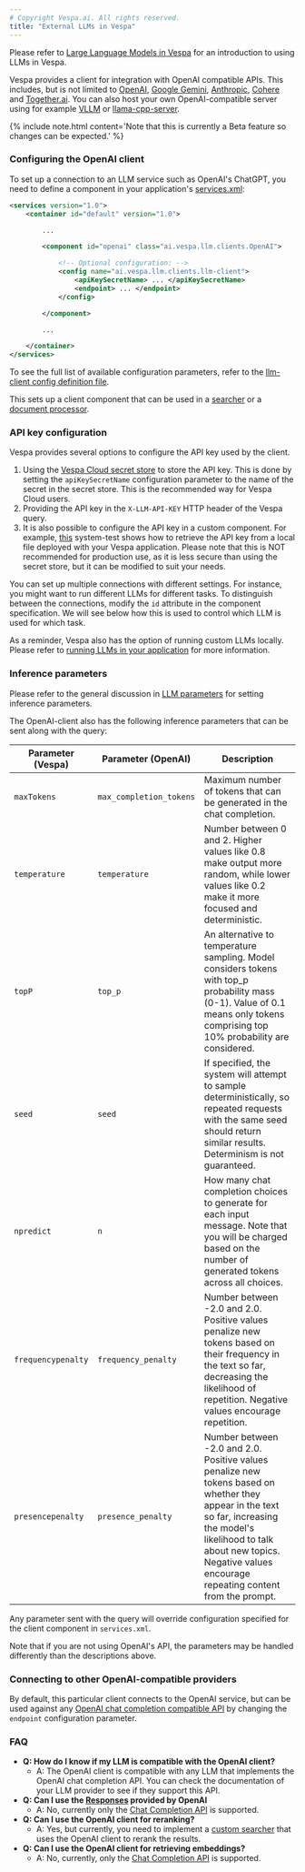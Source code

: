 ```yaml
---
# Copyright Vespa.ai. All rights reserved.
title: "External LLMs in Vespa"
---
```


Please refer to [Large Language Models in Vespa](llms-in-vespa.html) for an
introduction to using LLMs in Vespa.

Vespa provides a client for integration with OpenAI compatible APIs.
This includes, but is not limited to 
[OpenAI](https://platform.openai.com/docs/overview), 
[Google Gemini](https://ai.google.dev/), 
[Anthropic](https://www.anthropic.com/api), 
[Cohere](https://docs.cohere.com/docs/compatibility-api) 
and [Together.ai](https://docs.together.ai/docs/openai-api-compatibility).
You can also host your own OpenAI-compatible server using for example 
[VLLM](https://docs.vllm.ai/en/latest/getting_started/quickstart.html#quickstart-online) or 
[llama-cpp-server](https://llama-cpp-python.readthedocs.io/en/latest/server/).

{% include note.html content='Note that this is currently a Beta feature so changes can be expected.' %}

### Configuring the OpenAI client

To set up a connection to an LLM service such as OpenAI's ChatGPT, you need to
define a component in your application's
[services.xml](reference/services.html):

```xml
<services version="1.0">
    <container id="default" version="1.0">

        ...

        <component id="openai" class="ai.vespa.llm.clients.OpenAI">

            <!-- Optional configuration: -->
            <config name="ai.vespa.llm.clients.llm-client">
                <apiKeySecretName> ... </apiKeySecretName>
                <endpoint> ... </endpoint>
            </config>

        </component>

        ...

    </container>
</services>
```

To see the full list of available configuration parameters, refer to the [llm-client config definition file](https://github.com/vespa-engine/vespa/blob/master/model-integration/src/main/resources/configdefinitions/llm-client.def).

This sets up a client component that can be used in a
[searcher](glossary.html#searcher) or a [document processor](glossary.html#document-processor).

### API key configuration

Vespa provides several options to configure the API key used by the client.

1. Using the [Vespa Cloud secret store](https://cloud.vespa.ai/en/security/secret-store.html) to store the API key. This is done by setting the `apiKeySecretName` configuration parameter to the name of the secret in the secret store. This is the recommended way for Vespa Cloud users.
2. Providing the API key in the `X-LLM-API-KEY` HTTP header of the Vespa query. 
3. It is also possible to configure the API key in a custom component. For example, [this](https://github.com/vespa-engine/system-test/tree/master/tests/docproc/generate_field_openai) system-test shows how to retrieve the API key from a local file deployed with your Vespa application. Please note that this is NOT recommended for production use, as it is less secure than using the secret store, but it can be modified to suit your needs.

You can set up multiple connections with different settings. For instance, you
might want to run different LLMs for different tasks. To distinguish between the
connections, modify the `id` attribute in the component specification. We will
see below how this is used to control which LLM is used for which task.

As a reminder, Vespa also has the option of running custom LLMs locally. Please refer to
[running LLMs in your application](llms-local.html) for more information.

### Inference parameters

Please refer to the general discussion in [LLM parameters](llms-in-vespa.html#llm-parameters) for setting inference
parameters.

The OpenAI-client also has the following inference parameters that can be sent along
with the query:

<table class="table">
  <thead>
    <tr>
      <th>Parameter (Vespa)</th>
      <th>Parameter (OpenAI)</th>
      <th>Description</th>
    </tr>
  </thead>
  <tbody>
    <tr>
      <td><code>maxTokens</code></td>
      <td><code>max_completion_tokens</code></td>
      <td>Maximum number of tokens that can be generated in the chat completion.</td>
    </tr>
    <tr>
      <td><code>temperature</code></td>
      <td><code>temperature</code></td>
      <td>Number between 0 and 2. Higher values like 0.8 make output more random, while lower values like 0.2 make it more focused and deterministic.</td>
    </tr>
    <tr>
      <td><code>topP</code></td>
      <td><code>top_p</code></td>
      <td>An alternative to temperature sampling. Model considers tokens with top_p probability mass (0-1). Value of 0.1 means only tokens comprising top 10% probability are considered.</td>
    </tr>
    <tr>
      <td><code>seed</code></td>
      <td><code>seed</code></td>
      <td>If specified, the system will attempt to sample deterministically, so repeated requests with the same seed should return similar results. Determinism is not guaranteed.</td>
    </tr>
    <tr>
      <td><code>npredict</code></td>
      <td><code>n</code></td>
      <td>How many chat completion choices to generate for each input message. Note that you will be charged based on the number of generated tokens across all choices.</td>
    </tr>
    <tr>
      <td><code>frequencypenalty</code></td>
      <td><code>frequency_penalty</code></td>
      <td>Number between -2.0 and 2.0. Positive values penalize new tokens based on their frequency in the text so far, decreasing the likelihood of repetition. Negative values encourage repetition.</td>
    </tr>
    <tr>
      <td><code>presencepenalty</code></td>
      <td><code>presence_penalty</code></td>
      <td>Number between -2.0 and 2.0. Positive values penalize new tokens based on whether they appear in the text so far, increasing the model's likelihood to talk about new topics. Negative values encourage repeating content from the prompt.</td>
    </tr>
  </tbody>
</table>

Any parameter sent with the query will override configuration specified for the client component in `services.xml`.

Note that if you are not using OpenAI's API, the parameters may be handled differently than the descriptions above.


### Connecting to other OpenAI-compatible providers

By default, this particular client connects to the OpenAI service, but can be used against any
<a href="https://platform.openai.com/docs/guides/text-generation/chat-completions-api" data-proofer-ignore>OpenAI chat completion compatible API</a>
by changing the `endpoint` configuration parameter.

### FAQ

- **Q: How do I know if my LLM is compatible with the OpenAI client?**
  - A: The OpenAI client is compatible with any LLM that implements the OpenAI chat completion API. You can check the documentation of your LLM provider to see if they support this API.
- **Q: Can I use the [Responses](https://platform.openai.com/docs/api-reference/responses/create) provided by OpenAI**
  - A: No, currently only the [Chat Completion API](https://platform.openai.com/docs/api-reference/chat) is supported.
- **Q: Can I use the OpenAI client for reranking?**
  - A: Yes, but currently, you need to implement a [custom searcher](/en/searcher-development.html) that uses the OpenAI client to rerank the results.
- **Q: Can I use the OpenAI client for retrieving embeddings?**
  - A: No, currently, only the [Chat Completion API](https://platform.openai.com/docs/api-reference/chat) is supported.